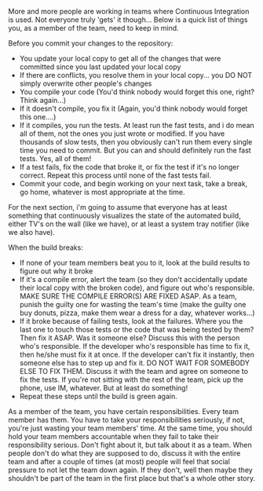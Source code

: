 More and more people are working in teams where Continuous Integration is used.  Not everyone truly 'gets' it though... Below is a quick list of things you, as a member of the team, need to keep in mind.

Before you commit your changes to the repository:

- You update your local copy to get all of the changes that were committed since you last updated your local copy
- If there are conflicts, you resolve them in your local copy... you DO NOT simply overwrite other people's changes
- You compile your code (You'd think nobody would forget this one, right? Think again...)
- If it doesn't compile, you fix it (Again, you'd think nobody would forget this one....)
- If it compiles, you run the tests.  At least run the fast tests, and i do mean all of them, not the ones you just wrote or modified.  If you have thousands of slow tests, then you obviously can't run them every single time you need to commit.  But you can and should definitely run the fast tests. Yes, all of them!
- If a test fails, fix the code that broke it, or fix the test if it's no longer correct.  Repeat this process until none of the fast tests fail.
- Commit your code, and begin working on your next task, take a break, go home, whatever is most appropriate at the time.

For the next section, i'm going to assume that everyone has at least something that continuously visualizes the state of the automated build, either TV's on the wall (like we have), or at least a system tray notifier (like we also have).

When the build breaks:

- If none of your team members beat you to it, look at the build results to figure out why it broke
- If it's a compile error, alert the team (so they don't accidentally update their local copy with the broken code), and figure out who's responsible.  MAKE SURE THE COMPILE ERROR(S) ARE FIXED ASAP.  As a team, punish the guilty one for wasting the team's time (make the guilty one buy donuts, pizza, make them wear a dress for a day, whatever works...)
- If it broke because of failing tests, look at the failures.  Where you the last one to touch those tests or the code that was being tested by them? Then fix it ASAP.  Was it someone else?  Discuss this with the person who's responsible.  If the developer who's responsible has time to fix it, then he/she must fix it at once.  If the developer can't fix it instantly, then someone else has to step up and fix it.  DO NOT WAIT FOR SOMEBODY ELSE TO FIX THEM.  Discuss it with the team and agree on someone to fix the tests.  If you're not sitting with the rest of the team, pick up the phone, use IM, whatever.  But at least do something!
- Repeat these steps until the build is green again.

As a member of the team, you have certain responsibilities.  Every team member has them.  You have to take your responsibilities seriously, if not, you're just wasting your team members' time.  At the same time, you should hold your team members accountable when they fail to take their responsibility serious.  Don't fight about it, but talk about it as a team.  When people don't do what they are supposed to do, discuss it with the entire team and after a couple of times (at most) people will feel that social pressure to not let the team down again.  If they don't, well then maybe they shouldn't be part of the team in the first place but that's a whole other story. 
